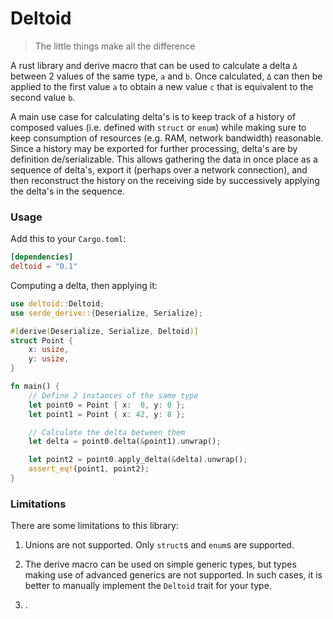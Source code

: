 # Deltoid

> The little things make all the difference

A rust library and derive macro that can be used to calculate a delta `Δ`
between 2 values of the same type, `a` and `b`.  Once calculated, `Δ` can
then be applied to the first value `a` to obtain a new value `c` that is
equivalent to the second value `b`.

A main use case for calculating delta's is to keep track of a history of
composed values (i.e. defined with `struct` or `enum`) while making sure
to keep consumption of resources (e.g. RAM, network bandwidth) reasonable.
Since a history may be exported for further processing, delta's are by
definition de/serializable. This allows gathering the data in once place
as a sequence of delta's, export it (perhaps over a network connection),
and then reconstruct the history on the receiving side by successively
applying the delta's in the sequence.


### Usage

Add this to your `Cargo.toml`:

```toml
[dependencies]
deltoid = "0.1"
```


Computing a delta, then applying it:

``` rust
use deltoid::Deltoid;
use serde_derive::{Deserialize, Serialize};

#[derive(Deserialize, Serialize, Deltoid)]
struct Point {
    x: usize,
    y: usize,
}

fn main() {
    // Define 2 instances of the same type
    let point0 = Point { x:  0, y: 0 };
    let point1 = Point { x: 42, y: 8 };

    // Calculate the delta between them
    let delta = point0.delta(&point1).unwrap();

    let point2 = point0.apply_delta(&delta).unwrap();
    assert_eq!(point1, point2);
}
```



### Limitations

There are some limitations to this library:

1. Unions are not supported. Only `struct`s and `enum`s are supported.

2. The derive macro can be used on simple generic types, but
      types making use of advanced generics are not supported.
      In such cases, it is better to manually implement the
      `Deltoid` trait for your type.

3. .
